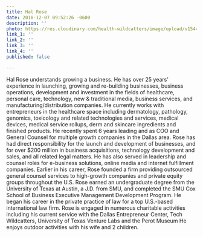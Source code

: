 ```yaml
---
title: Hal Rose
date: 2018-12-07 09:52:26 -0600
description: ''
photo: https://res.cloudinary.com/health-wildcatters/image/upload/v1544197966/image.png
link_1: ''
link_2: ''
link_3: ''
link_4: ''
published: false

---
```

Hal Rose understands growing a business. He has over 25 years’ experience in launching, growing and re-building businesses, business operations, development and investment in the fields of healthcare, personal care, technology, new & traditional media, business services, and manufacturing/distribution companies. He currently works with entrepreneurs in the healthcare space including dermatology, pathology, genomics, toxicology and related technologies and services, medical devices, medical service rollups, derm and skincare ingredients and finished products. He recently spent 6 years leading and as COO and General Counsel for multiple growth companies in the Dallas area. Rose has had direct responsibility for the launch and development of businesses, and for over $200 million in business acquisitions, technology development and sales, and all related legal matters. He has also served in leadership and counsel roles for e-business solutions, online media and internet fulfillment companies. Earlier in his career, Rose founded a firm providing outsourced general counsel services to high-growth companies and private equity groups throughout the U.S. Rose earned an undergraduate degree from the University of Texas at Austin, a J.D. from SMU, and completed the SMU Cox School of Business Executive Management Development Program. He began his career in the private practice of law for a top U.S.-based international law firm. Rose is engaged in numerous charitable activities including his current service with the Dallas Entrepreneur Center, Tech Wildcatters, University of Texas Venture Labs and the Perot Museum He enjoys outdoor activities with his wife and 2 children.